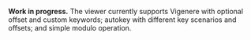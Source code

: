 **Work in progress.** The viewer currently supports Vigenere with optional offset and custom keywords; autokey with different key scenarios and offsets; and simple modulo operation.
